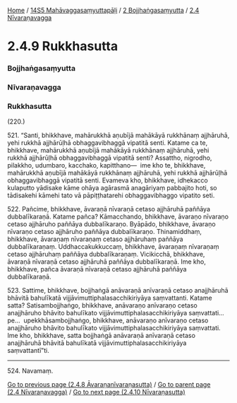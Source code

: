 
[Home](/) / [14S5 Mahāvaggasaṃyuttapāḷi](/tipitaka/14S5.md) / [2 Bojjhaṅgasaṃyutta](/tipitaka/14S5/2.md) / [2.4 Nīvaraṇavagga](/tipitaka/14S5/2/2.4.md)

# 2.4.9 Rukkhasutta

### Bojjhaṅgasaṃyutta

### Nīvaraṇavagga

### Rukkhasutta

(220.)

521\. “Santi, bhikkhave, mahārukkhā aṇubījā mahākāyā rukkhānaṃ ajjhāruhā, yehi rukkhā ajjhārūḷhā obhaggavibhaggā vipatitā senti. Katame ca te, bhikkhave, mahārukkhā aṇubījā mahākāyā rukkhānaṃ ajjhāruhā, yehi rukkhā ajjhārūḷhā obhaggavibhaggā vipatitā senti? Assattho, nigrodho, pilakkho, udumbaro, kacchako, kapitthano—  ime kho te, bhikkhave, mahārukkhā aṇubījā mahākāyā rukkhānaṃ ajjhāruhā, yehi rukkhā ajjhārūḷhā obhaggavibhaggā vipatitā senti. Evameva kho, bhikkhave, idhekacco kulaputto yādisake kāme ohāya agārasmā anagāriyaṃ pabbajito hoti, so tādisakehi kāmehi tato vā pāpiṭṭhatarehi obhaggavibhaggo vipatito seti.

522\. Pañcime, bhikkhave, āvaraṇā nīvaraṇā cetaso ajjhāruhā paññāya dubbalīkaraṇā. Katame pañca? Kāmacchando, bhikkhave, āvaraṇo nīvaraṇo cetaso ajjhāruho paññāya dubbalīkaraṇo. Byāpādo, bhikkhave, āvaraṇo nīvaraṇo cetaso ajjhāruho paññāya dubbalīkaraṇo. Thinamiddhaṃ, bhikkhave, āvaraṇaṃ nīvaraṇaṃ cetaso ajjhāruhaṃ paññāya dubbalīkaraṇaṃ. Uddhaccakukkuccaṃ, bhikkhave, āvaraṇaṃ nīvaraṇaṃ cetaso ajjhāruhaṃ paññāya dubbalīkaraṇaṃ. Vicikicchā, bhikkhave, āvaraṇā nīvaraṇā cetaso ajjhāruhā paññāya dubbalīkaraṇā. Ime kho, bhikkhave, pañca āvaraṇā nīvaraṇā cetaso ajjhāruhā paññāya dubbalīkaraṇā.

523\. Sattime, bhikkhave, bojjhaṅgā anāvaraṇā anīvaraṇā cetaso anajjhāruhā bhāvitā bahulīkatā vijjāvimuttiphalasacchikiriyāya saṃvattanti. Katame satta? Satisambojjhaṅgo, bhikkhave, anāvaraṇo anīvaraṇo cetaso anajjhāruho bhāvito bahulīkato vijjāvimuttiphalasacchikiriyāya saṃvattati…pe…  upekkhāsambojjhaṅgo, bhikkhave, anāvaraṇo anīvaraṇo cetaso anajjhāruho bhāvito bahulīkato vijjāvimuttiphalasacchikiriyāya saṃvattati. Ime kho, bhikkhave, satta bojjhaṅgā anāvaraṇā anīvaraṇā cetaso anajjhāruhā bhāvitā bahulīkatā vijjāvimuttiphalasacchikiriyāya saṃvattantī”ti.

---

524\. Navamaṃ.



[Go to previous page (2.4.8 Āvaraṇanīvaraṇasutta)](/tipitaka/14S5/2/2.4/2.4.8.md) / [Go to parent page (2.4 Nīvaraṇavagga)](/tipitaka/14S5/2/2.4.md) / [Go to next page (2.4.10 Nīvaraṇasutta)](/tipitaka/14S5/2/2.4/2.4.10.md)


